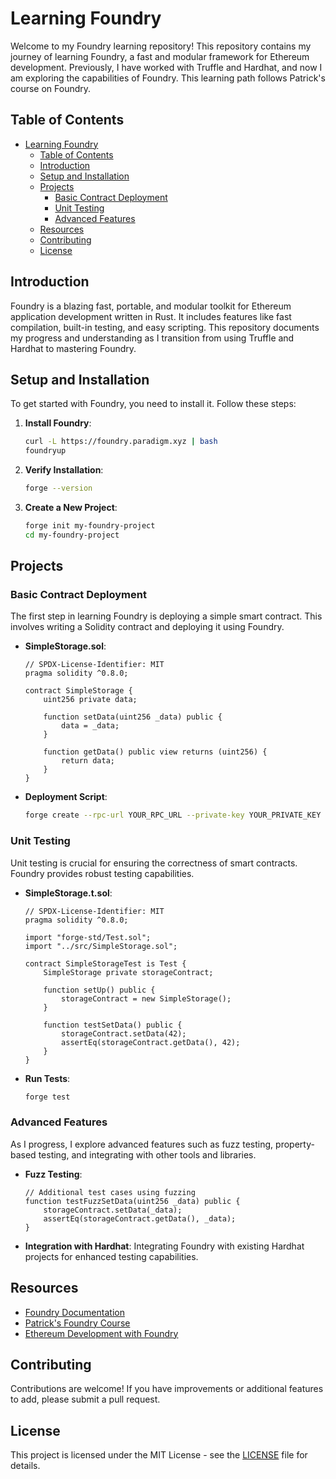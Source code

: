 # Learning Foundry

Welcome to my Foundry learning repository! This repository contains my journey of learning Foundry, a fast and modular framework for Ethereum development. Previously, I have worked with Truffle and Hardhat, and now I am exploring the capabilities of Foundry. This learning path follows Patrick's course on Foundry.

## Table of Contents

- [Learning Foundry](#learning-foundry)
  - [Table of Contents](#table-of-contents)
  - [Introduction](#introduction)
  - [Setup and Installation](#setup-and-installation)
  - [Projects](#projects)
    - [Basic Contract Deployment](#basic-contract-deployment)
    - [Unit Testing](#unit-testing)
    - [Advanced Features](#advanced-features)
  - [Resources](#resources)
  - [Contributing](#contributing)
  - [License](#license)

## Introduction

Foundry is a blazing fast, portable, and modular toolkit for Ethereum application development written in Rust. It includes features like fast compilation, built-in testing, and easy scripting. This repository documents my progress and understanding as I transition from using Truffle and Hardhat to mastering Foundry.

## Setup and Installation

To get started with Foundry, you need to install it. Follow these steps:

1. **Install Foundry**:
    ```sh
    curl -L https://foundry.paradigm.xyz | bash
    foundryup
    ```

2. **Verify Installation**:
    ```sh
    forge --version
    ```

3. **Create a New Project**:
    ```sh
    forge init my-foundry-project
    cd my-foundry-project
    ```

## Projects

### Basic Contract Deployment

The first step in learning Foundry is deploying a simple smart contract. This involves writing a Solidity contract and deploying it using Foundry.

- **SimpleStorage.sol**:
    ```solidity
    // SPDX-License-Identifier: MIT
    pragma solidity ^0.8.0;

    contract SimpleStorage {
        uint256 private data;

        function setData(uint256 _data) public {
            data = _data;
        }

        function getData() public view returns (uint256) {
            return data;
        }
    }
    ```

- **Deployment Script**:
    ```sh
    forge create --rpc-url YOUR_RPC_URL --private-key YOUR_PRIVATE_KEY src/SimpleStorage.sol:SimpleStorage
    ```

### Unit Testing

Unit testing is crucial for ensuring the correctness of smart contracts. Foundry provides robust testing capabilities.

- **SimpleStorage.t.sol**:
    ```solidity
    // SPDX-License-Identifier: MIT
    pragma solidity ^0.8.0;

    import "forge-std/Test.sol";
    import "../src/SimpleStorage.sol";

    contract SimpleStorageTest is Test {
        SimpleStorage private storageContract;

        function setUp() public {
            storageContract = new SimpleStorage();
        }

        function testSetData() public {
            storageContract.setData(42);
            assertEq(storageContract.getData(), 42);
        }
    }
    ```

- **Run Tests**:
    ```sh
    forge test
    ```

### Advanced Features

As I progress, I explore advanced features such as fuzz testing, property-based testing, and integrating with other tools and libraries.

- **Fuzz Testing**:
    ```solidity
    // Additional test cases using fuzzing
    function testFuzzSetData(uint256 _data) public {
        storageContract.setData(_data);
        assertEq(storageContract.getData(), _data);
    }
    ```

- **Integration with Hardhat**:
    Integrating Foundry with existing Hardhat projects for enhanced testing capabilities.

## Resources

- [Foundry Documentation](https://book.getfoundry.sh/)
- [Patrick's Foundry Course](https://www.youtube.com/playlist?list=PLzj7TwUeMQ3i2UYfgViYdT9LpJnT6-WK7)
- [Ethereum Development with Foundry](https://github.com/foundry-rs/foundry)

## Contributing

Contributions are welcome! If you have improvements or additional features to add, please submit a pull request.

## License

This project is licensed under the MIT License - see the [LICENSE](LICENSE) file for details.
